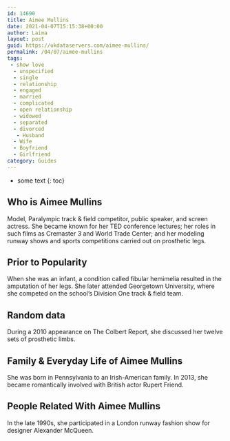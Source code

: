 ```yaml
---
id: 14690
title: Aimee Mullins
date: 2021-04-07T15:15:38+00:00
author: Laima
layout: post
guid: https://ukdataservers.com/aimee-mullins/
permalink: /04/07/aimee-mullins
tags:
 - show love
  - unspecified
  - single
  - relationship
  - engaged
  - married
  - complicated
  - open relationship
  - widowed
  - separated
  - divorced
   - Husband
  - Wife
  - Boyfriend
  - Girlfriend
category: Guides
---
```


* some text
{: toc}


## Who is Aimee Mullins
                  
                  
                  
Model, Paralympic track & field competitor, public speaker, and screen actress. She became known for her TED conference lectures; her roles in such films as Cremaster 3 and World Trade Center; and her modeling runway shows and sports competitions carried out on prosthetic legs.
                  
              
            
              
            
                
                
                
## Prior to Popularity
                  
                  
                  
When she was an infant, a condition called fibular hemimelia resulted in the amputation of her legs. She later attended Georgetown University, where she competed on the school&#8217;s Division One track & field team.
                  
              
            
              
            
                
                
                
## Random data
                  
                  
                  
During a 2010 appearance on The Colbert Report, she discussed her twelve sets of prosthetic limbs.
                  
              
            
              
            
                
                
                
## Family & Everyday Life of Aimee Mullins
                  
                  
                  
She was born in Pennsylvania to an Irish-American family. In 2013, she became romantically involved with British actor Rupert Friend.
                  
              
            
              
            
                
                
                
## People Related With Aimee Mullins
                  
                  
                  
In the late 1990s, she participated in a London runway fashion show for designer Alexander McQueen.
                  
              
            
              
            
                
              
            
              
              
            
            
              
            
          
          
          